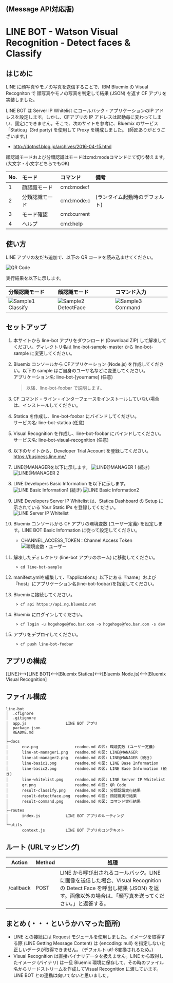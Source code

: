 ﻿## (Message API対応版)
# LINE BOT - Watson Visual Recognition - Detect faces & Classify

## はじめに  
LINE に顔写真やモノの写真を送信することで、IBM Bluemix の Visual Recogniton で 顔写真やモノの写真を判定して結果 (JSON) を返す CF アプリを実装しました。

LINE BOT は Server IP Whitelist にコールバック・アプリケーションのIP アドレスを設定します。しかし、CFアプリの IP アドレスは起動毎に変わってしまい、固定にできません。そこで、次のサイトを参考に、Bluemix のサービス「Statica」(3rd party) を使用して Proxy を構成しました。 (師匠ありがとうございます。)  

- http://dotnsf.blog.jp/archives/2016-04-15.html

顔認識モードおよび分類認識はモードはcmd:modeコマンドにて切り替えます。
(大文字・小文字どちらでもOK)

|No.|モード|コマンド|備考|
|:--|:-----|:-------|:---|
|1|顔認識モード|cmd:mode:f||
|2| 分類認識モード|cmd:mode:c|(ランタイム起動時のデフォルト)|
|3|モード確認|cmd:current||
|4|ヘルプ|cmd:help||


## 使い方
LINE アプリの友だち追加で、以下の QR コードを読み込ませてください。  

![QR Code](docs/qr.png)  

実行結果を以下に示します。

|分類認識モード|顔認識モード|コマンド入力|
|:-------------|:-------------|:-------------|
|![Sample1 Classify](docs/result-classify.png)|![Sample2 DetectFace](docs/result-detectface.png)|![Sample3 Command](docs/result-command.png)|  

## セットアップ  
1. 本サイトから line-bot アプリをダウンロード (Download ZIP) して解凍してください。ディレクトリ名は line-bot-sample-master から line-bot-sample に変更してください。

1. Bluemix コンソールから CFアプリケーション (Node.js) を作成してください。以下の sample はご自身のユーザ名などに変更してください。  
アプリケーション名: line-bot-[yourname] (任意)  

    > 以降、line-bot-foobar で説明します。


1. CF コマンド・ライン・インターフェースをインストールしていない場合は、インストールしてください。

1. Statica を作成し、line-bot-foobar にバインドしてください。  
サービス名: line-bot-statica (任意)  

1. Visual Recognition を作成し、line-bot-foobar にバインドしてください。  
サービス名: line-bot-visual-recognition (任意)  

1. 以下のサイトから、Developer Trial Account を登録してください。  
https://business.line.me/

1. LINE@MANAGERを以下に示します。
![LINE@MANAGER 1](docs/line-at-manager1.png)
(続き)
![LINE@MANAGER 2](docs/line-at-manager2.png)

1. LINE Developers Basic Information を以下に示します。
![LINE Basic Information1](docs/line-basic1.png)
(続き)
![LINE Basic Information2](docs/line-basic2.png)

1. LINE Developers Server IP Whitelist は、Statica Dashboard の Setup に示されている Your Static IPs を登録してください。
![LINE Server IP Whitelist](docs/line-whitelist.png)  

1. Bluemix コンソールから CF アプリの環境変数 (ユーザー定義) を設定します。LINE BOT Basic Information に従って設定してください。
    - CHANNEL_ACCESS_TOKEN : Channel Access Token
    ![環境変数・ユーザー](docs/env.png)  

1. 解凍したディレクトリ (line-bot アプリのホーム) に移動してください。

        > cd line-bot-sample

1. manifest.ymlを編集して、『applications』以下にある『name』および『host』にアプリケーション名(line-bot-foobar)を指定してください。

1. Bluemixに接続してください。

        > cf api https://api.ng.bluemix.net
    

1. Bluemix にログインしてください。

        > cf login -u hogehoge@foo.bar.com -o hogehoge@foo.bar.com -s dev

1. アプリをデプロイしてください。

        > cf push line-bot-foobar

## アプリの構成

[LINE]<-->[LINE BOT]<-->[Bluemix Statica]<-->[Bluemix Node.js]<-->[Bluemix Visual Recognition]

## ファイル構成  
    line-bot
    │  .cfignore
    │  .gitignore
    │  app.js                 LINE BOT アプリ
    │  package.json
    │  README.md
    │  
    ├─docs
    │      env.png                readme.md の図: 環境変数 (ユーザー定義)
    │      line-at-manager1.png   readme.md の図: LINE@MANAGER
    │      line-at-manager2.png   readme.md の図: LINE@MANAGER (続き)
    │      line-basic1.png        readme.md の図: LINE Base Information
    │      line-basic2.png        readme.md の図: LINE Base Information (続き)
    │      line-whitelist.png     readme.md の図: LINE Server IP Whitelist
    │      qr.png                 readme.md の図: QR Code
    │      result-classify.png    readme.md の図: 分類認識実行結果
    │      result-detectface.png  readme.md の図: 顔認識実行結果
    │      result-command.png     readme.md の図: コマンド実行結果
    │      
    ├─routes
    │      index.js           LINE BOT アプリのルーティング
    │      
    └─utils
           context.js         LINE BOT アプリのコンテキスト

## ルート (URLマッピング)  
|Action|Method|処理|
|---|-----------|-----------|
|/callback|POST|LINE から呼び出されるコールバック。LINEに画像を送信した場合、Visual Recognition の Detect Face を呼出し結果 (JSON) を返す。画像以外の場合は、「顔写真を送ってください。」と返答する。|

## まとめ (・・・というかハマった箇所)
- LINE との接続には Request モジュールを使用しました。イメージを取得する際 (LINE Getting Message Content) は {encoding: null} を指定しないと正しいデータが取得できません。 (デフォルト utf-8変換されるため。)
- Visual Recognition は直接バイナリデータを扱えません。LINE から取得したイメージ (バイナリ) は一旦 Bluemix 環境に保存して、その時のファイル名からリードストリームを作成してVisual Recognition に渡しています。LINE BOT との連携は向いてないと思いました。 
